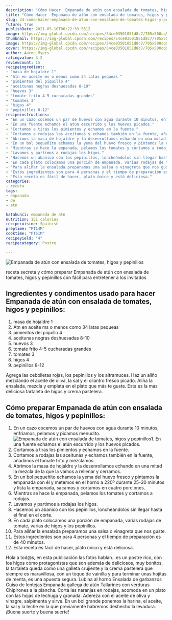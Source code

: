 ```yaml
---
description: "Cómo Hacer  Empanada de atún con ensalada de tomates, higos y pepinillos"
title: "Cómo Hacer  Empanada de atún con ensalada de tomates, higos y pepinillos"
slug: 34-como-hacer-empanada-de-atun-con-ensalada-de-tomates-higos-y-pepinillos
future: true
publishDate: 2021-05-10T06:22:33.551Z
image: https://img-global.cpcdn.com/recipes/54ce03501851d8c7/705x500cq90/empanada-de-atun-con-ensalada-de-tomates-higos-y-pepinillos-foto-principal.jpg
thumbnail: https://img-global.cpcdn.com/recipes/54ce03501851d8c7/705x500cq90/empanada-de-atun-con-ensalada-de-tomates-higos-y-pepinillos-foto-principal.jpg
image: https://img-global.cpcdn.com/recipes/54ce03501851d8c7/705x500cq90/empanada-de-atun-con-ensalada-de-tomates-higos-y-pepinillos-foto-principal.jpg
cover: https://img-global.cpcdn.com/recipes/54ce03501851d8c7/705x500cq90/empanada-de-atun-con-ensalada-de-tomates-higos-y-pepinillos-foto-principal.jpg
author: Aaron Myers
ratingvalue: 3.2
reviewcount: 15
recipeingredient:
- "masa de hojaldre 1"
- "Atn en aceite ms o menos como 34 latas pequeas "
- "pimientos del piquillo 4"
- "aceitunas negras deshuesadas 8-10"
- "huevos 3"
- "tomate frito 4-5 cucharadas grandes"
- "tomates 3"
- "higos 4"
- "pepinillos 8-12"
recipeinstructions:
- "En un cazo cocemos un par de huevos con agua durante 10 minutos, enfriamos, pelamos y picamos menudito."
- "En una fuente echamos el atún escurrido y los huevos picados."
- "Cortamos a tiras los pimientos y echamos en la fuente."
- "Cortamos a rodajas las aceitunas y echamos también en la fuente, añadimos el tomate frito y mezclamos."
- "Abrimos la masa de hojaldre y la desenrollamos echando en una mitad la mezcla de la que la vamos a rellenar y cerramos."
- "En un bol pequeñito echamos la yema del huevo fresco y pintamos la empanada con él y metemos en el horno a 220º durante 25-30 minutos y lista la empanada, sacamos y cortamos en cuatro porciones."
- "Mientras se hace la empanada, pelamos los tomates y cortamos a rodajas."
- "Lavamos y partimos a rodajas los higos."
- "Hacemos un abanico con los pepinillos, loncheándolos sin llegar hasta el final en el corte."
- "En cada plato colocamos una porción de empanada, varias rodajas de tomate, varias de higos y los pepinillos."
- "Para aliñar la ensalada preparamos una salsa o vinagreta que nos guste."
- "Estos ingredientes son para 4 personas y el tiempo de preparación es de 40 minutos."
- "Esta receta es fácil de hacer, plato único y está deliciosa."
categories:
- receta
tags:
- empanada
- de
- atn

katakunci: empanada de atn 
nutrition: 151 calories
recipecuisine: Spainish
preptime: "PT14M"
cooktime: "PT51M"
recipeyield: "4"
recipecategory: Postre

---
```



![Empanada de atún con ensalada de tomates, higos y pepinillos](https://img-global.cpcdn.com/recipes/54ce03501851d8c7/705x500cq90/empanada-de-atun-con-ensalada-de-tomates-higos-y-pepinillos-foto-principal.jpg)

receta secreta y cómo preparar Empanada de atún con ensalada de tomates, higos y pepinillos con fácil para entretener a los invitados

<!--inarticleads1-->

## Ingredientes y condimentos usado para hacer Empanada de atún con ensalada de tomates, higos y pepinillos:

1. masa de hojaldre 1
1. Atn en aceite ms o menos como 34 latas pequeas 
1. pimientos del piquillo 4
1. aceitunas negras deshuesadas 8-10
1. huevos 3
1. tomate frito 4-5 cucharadas grandes
1. tomates 3
1. higos 4
1. pepinillos 8-12

Agrega las cebolletas rojas, los pepinillos y los altramuces. Haz un aliño mezclando el aceite de oliva, la sal y el cilantro fresco picado. Aliña la ensalada, mezcla y emplata en el plato que más te guste. Esta es la mas deliciosa tartaleta de higos y crema pastelera. 

<!--inarticleads2-->

## Cómo preparar Empanada de atún con ensalada de tomates, higos y pepinillos:

1. En un cazo cocemos un par de huevos con agua durante 10 minutos, enfriamos, pelamos y picamos menudito.
<img src="https://img-global.cpcdn.com/steps/4f7f3a42462f07a0/160x128cq70/foto-del-paso-1-de-la-receta-empanada-de-atun-con-ensalada-de-tomates-higos-y-pepinillos.jpg" alt="Empanada de atún con ensalada de tomates, higos y pepinillos">1. En una fuente echamos el atún escurrido y los huevos picados.
1. Cortamos a tiras los pimientos y echamos en la fuente.
1. Cortamos a rodajas las aceitunas y echamos también en la fuente, añadimos el tomate frito y mezclamos.
1. Abrimos la masa de hojaldre y la desenrollamos echando en una mitad la mezcla de la que la vamos a rellenar y cerramos.
1. En un bol pequeñito echamos la yema del huevo fresco y pintamos la empanada con él y metemos en el horno a 220º durante 25-30 minutos y lista la empanada, sacamos y cortamos en cuatro porciones.
1. Mientras se hace la empanada, pelamos los tomates y cortamos a rodajas.
1. Lavamos y partimos a rodajas los higos.
1. Hacemos un abanico con los pepinillos, loncheándolos sin llegar hasta el final en el corte.
1. En cada plato colocamos una porción de empanada, varias rodajas de tomate, varias de higos y los pepinillos.
1. Para aliñar la ensalada preparamos una salsa o vinagreta que nos guste.
1. Estos ingredientes son para 4 personas y el tiempo de preparación es de 40 minutos.
1. Esta receta es fácil de hacer, plato único y está deliciosa.


Hola a tod@s, en esta publicación las fotos hablan…es un postre rico, con los higos como protagonistas que son además de deliciosos, muy bonitos, la tartaleta queda como una galleta crujiente y la crema pastelera que siempre es maravillosa, con un toque de vainilla y para terminar unas hojitas de menta, es una apuesta segura. Lubina al horno Ensalada de garbanzos Guiso de lentejas Empanada gallega de atún Tallarines con verduras Chipirones a la plancha. Corta las naranjas en rodajas, acomoda en un plato con las hojas de lechuga y granada. Adereza con el aceite de oliva y vinagre, salpimenta y sirve. En un bol grande ponemos la harina, el aceite, la sal y la leche en la que previamente habremos deshecho la levadura. 
¡Buena suerte y buena suerte!

